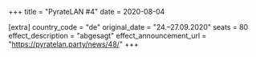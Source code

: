 +++
title = "PyrateLAN #4"
date = 2020-08-04

[extra]
country_code = "de"
original_date = "24.–27.09.2020"
seats = 80
effect_description = "abgesagt"
effect_announcement_url = "https://pyratelan.party/news/48/"
+++
